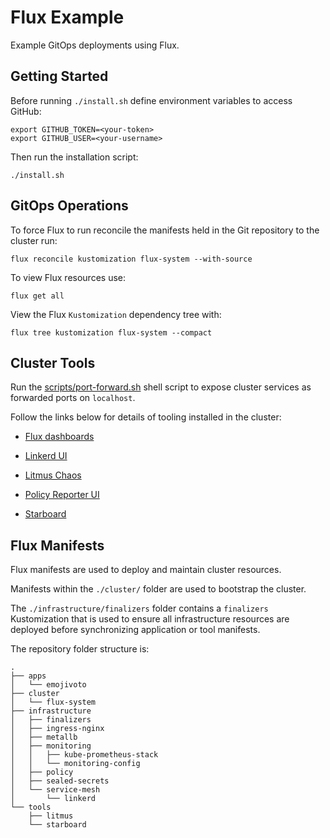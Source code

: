 # Flux Example

Example GitOps deployments using Flux.

## Getting Started

Before running `./install.sh` define environment variables to access GitHub:

```shell
export GITHUB_TOKEN=<your-token>
export GITHUB_USER=<your-username>
```

Then run the installation script:

```shell
./install.sh
```

## GitOps Operations

To force Flux to run reconcile the manifests held in the Git repository to the cluster run:

```shell
flux reconcile kustomization flux-system --with-source
```

To view Flux resources use:

```shell
flux get all
```

View the Flux `Kustomization` dependency tree with:

```shell
flux tree kustomization flux-system --compact
```

## Cluster Tools

Run the [scripts/port-forward.sh](./scripts/port-forward.sh) shell script to expose cluster services as forwarded ports on `localhost`.

Follow the links below for details of tooling installed in the cluster:

* [Flux dashboards](./infrastructure/monitoring/README.md)

* [Linkerd UI](./infrastructure/service-mesh/linkerd-viz/README.md)

* [Litmus Chaos](./tools/litmus/README.md)

* [Policy Reporter UI](./infrastructure/policy/policy-reporter/README.md)

* [Starboard](./tools/starboard/README.md)

## Flux Manifests

Flux manifests are used to deploy and maintain cluster resources.

Manifests within the `./cluster/` folder are used to bootstrap the cluster.

The `./infrastructure/finalizers` folder contains a `finalizers` Kustomization that is used to ensure all infrastructure resources are deployed before synchronizing application or tool manifests.

The repository folder structure is:

```text
.
├── apps
│   └── emojivoto
├── cluster
│   └── flux-system
├── infrastructure
│   ├── finalizers
│   ├── ingress-nginx
│   ├── metallb
│   ├── monitoring
│   │   ├── kube-prometheus-stack
│   │   └── monitoring-config
│   ├── policy
│   ├── sealed-secrets
│   └── service-mesh
│       └── linkerd
└── tools
    ├── litmus
    └── starboard
```
